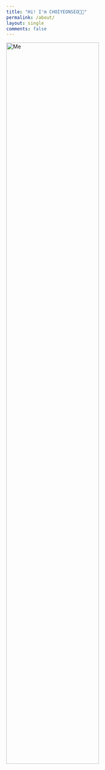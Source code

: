 ```yaml
---
title: "Hi! I'm CHOIYEONSEO👋🏻"
permalink: /about/
layout: single
comments: false
---
```


<div>
    <img src="/assets/images/Me.jpeg" alt="Me" width="70%" min-width="700px" itemprop="image">
</div>
